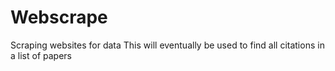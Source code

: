 # Webscrape
Scraping websites for data
This will eventually be used to find all citations in a list of papers 
